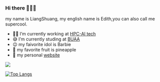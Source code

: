 ### Hi there 👋😜🤗
my name is LiangShuang, my english name is Edith,you can also call me supercool.
- 👩‍💻 I’m currently working at [HPC-AI tech](https://www.hpc-ai.tech/)
- 😅 I’m currently studing at [BUAA](https://www.buaa.edu.cn/)
- 😉 my faivorite idol is Barbie
- 🍍 my favorite fruit is pineapple
- 🌺 my personal [website](https://www.liangshuangsupercool.cn/)
  
<img align="center" src="https://github-readme-stats.vercel.app/api?username=supercooledith&show_icons=true&icon_color=CE1D2D&text_color=718096&bg_color=ffffff&hide_title=false&theme=dracula" />

[![Top Langs](https://github-readme-stats.vercel.app/api/top-langs/?username=supercooledith&hide=HTML,TypeScript&layout=compact)](https://github.com/anuraghazra/github-readme-stats)


<!--
**supercooledith/supercooledith** is a ✨ _special_ ✨ repository because its `README.md` (this file) appears on your GitHub profile.

Here are some ideas to get you started:

- 🔭 I’m currently working on ...
- 🌱 I’m currently learning ...
- 👯 I’m looking to collaborate on ...
- 🤔 I’m looking for help with ...a
- 💬 Ask me about ...
- 📫 How to reach me: ...
- 😄 Pronouns: ...
- ⚡ Fun fact: ...

<a href="https://github.com/anuraghazra/github-readme-stats">
  <img align="center" src="https://github-readme-stats.vercel.app/api/pin/?username=anuraghazra&repo=github-readme-stats" />
</a>
<a href="https://github.com/anuraghazra/convoychat">
  <img align="center" src="https://github-readme-stats.vercel.app/api/pin/?username=anuraghazra&repo=convoychat" />
</a>

-->
